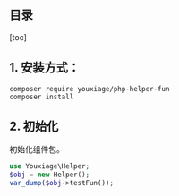 ## 目录
[toc]

## 1. 安装方式：

```shell
composer require youxiage/php-helper-fun
composer install
```

## 2. 初始化
初始化组件包。

```php
use Youxiage\Helper;
$obj = new Helper();
var_dump($obj->testFun());
```